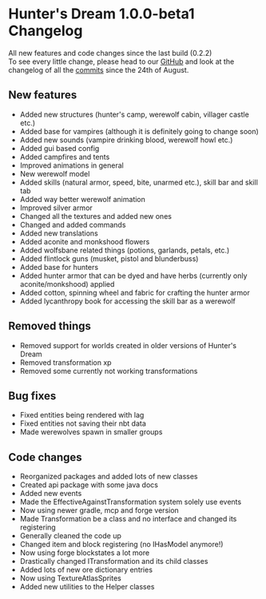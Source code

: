 # Hunter's Dream 1.0.0-beta1 Changelog

All new features and code changes since the last build (0.2.2)  
To see every little change, please head to our [GitHub](https://github.com/TheGamingLord/HuntersDream) and look at the changelog of all the [commits](https://github.com/TheGamingLord/HuntersDream/commits/master) since the 24th of August.

## New features

- Added new structures (hunter's camp, werewolf cabin, villager castle etc.)
- Added base for vampires (although it is definitely going to change soon)
- Added new sounds (vampire drinking blood, werewolf howl etc.)
- Added gui based config
- Added campfires and tents
- Improved animations in general
- New werewolf model
- Added skills (natural armor, speed, bite, unarmed etc.), skill bar and skill tab
- Added way better werewolf animation
- Improved silver armor
- Changed all the textures and added new ones
- Changed and added commands
- Added new translations
- Added aconite and monkshood flowers
- Added wolfsbane related things (potions, garlands, petals, etc.)
- Added flintlock guns (musket, pistol and blunderbuss)
- Added base for hunters
- Added hunter armor that can be dyed and have herbs (currently only aconite/monkshood) applied
- Added cotton, spinning wheel and fabric for crafting the hunter armor
- Added lycanthropy book for accessing the skill bar as a werewolf


## Removed things

- Removed support for worlds created in older versions of Hunter's Dream
- Removed transformation xp
- Removed some currently not working transformations

## Bug fixes

- Fixed entities being rendered with lag
- Fixed entities not saving their nbt data
- Made werewolves spawn in smaller groups



## Code changes

- Reorganized packages and added lots of new classes
- Created api package with some java docs
- Added new events
- Made the EffectiveAgainstTransformation system solely use events
- Now using newer gradle, mcp and forge version
- Made Transformation be a class and no interface and changed its registering
- Generally cleaned the code up
- Changed item and block registering (no IHasModel anymore!)
- Now using forge blockstates a lot more
- Drastically changed ITransformation and its child classes
- Added lots of new ore dictionary entries
- Now using TextureAtlasSprites
- Added new utilities to the Helper classes
